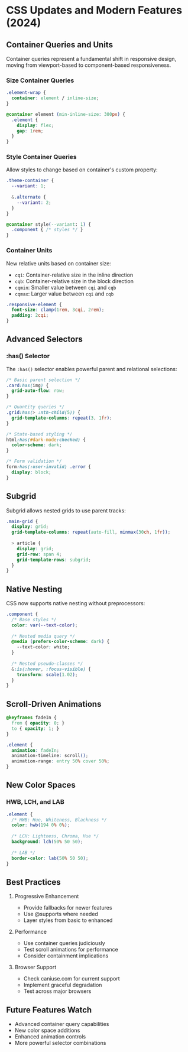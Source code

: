 # CSS Updates and Modern Features (2024)

## Container Queries and Units
Container queries represent a fundamental shift in responsive design, moving from viewport-based to component-based responsiveness.

### Size Container Queries
```css
.element-wrap {
  container: element / inline-size;
}

@container element (min-inline-size: 300px) {
  .element {
    display: flex;
    gap: 1rem;
  }
}
```

### Style Container Queries
Allow styles to change based on container's custom property:
```css
.theme-container {
  --variant: 1;
  
  &.alternate {
    --variant: 2;
  }
}

@container style(--variant: 1) {
  .component { /* styles */ }
}
```

### Container Units
New relative units based on container size:
- `cqi`: Container-relative size in the inline direction
- `cqb`: Container-relative size in the block direction
- `cqmin`: Smaller value between `cqi` and `cqb`
- `cqmax`: Larger value between `cqi` and `cqb`

```css
.responsive-element {
  font-size: clamp(1rem, 3cqi, 2rem);
  padding: 2cqi;
}
```

## Advanced Selectors

### :has() Selector
The `:has()` selector enables powerful parent and relational selections:

```css
/* Basic parent selection */
.card:has(img) {
  grid-auto-flow: row;
}

/* Quantity queries */
.grid:has(> :nth-child(5)) {
  grid-template-columns: repeat(3, 1fr);
}

/* State-based styling */
html:has(#dark-mode:checked) {
  color-scheme: dark;
}

/* Form validation */
form:has(:user-invalid) .error {
  display: block;
}
```

## Subgrid
Subgrid allows nested grids to use parent tracks:

```css
.main-grid {
  display: grid;
  grid-template-columns: repeat(auto-fill, minmax(30ch, 1fr));
  
  > article {
    display: grid;
    grid-row: span 4;
    grid-template-rows: subgrid;
  }
}
```

## Native Nesting
CSS now supports native nesting without preprocessors:

```css
.component {
  /* Base styles */
  color: var(--text-color);
  
  /* Nested media query */
  @media (prefers-color-scheme: dark) {
    --text-color: white;
  }
  
  /* Nested pseudo-classes */
  &:is(:hover, :focus-visible) {
    transform: scale(1.02);
  }
}
```

## Scroll-Driven Animations
```css
@keyframes fadeIn {
  from { opacity: 0; }
  to { opacity: 1; }
}

.element {
  animation: fadeIn;
  animation-timeline: scroll();
  animation-range: entry 50% cover 50%;
}
```

## New Color Spaces
### HWB, LCH, and LAB
```css
.element {
  /* HWB: Hue, Whiteness, Blackness */
  color: hwb(194 0% 0%);
  
  /* LCH: Lightness, Chroma, Hue */
  background: lch(50% 50 50);
  
  /* LAB */
  border-color: lab(50% 50 50);
}
```

## Best Practices
1. Progressive Enhancement
   - Provide fallbacks for newer features
   - Use @supports where needed
   - Layer styles from basic to enhanced

2. Performance
   - Use container queries judiciously
   - Test scroll animations for performance
   - Consider containment implications

3. Browser Support
   - Check caniuse.com for current support
   - Implement graceful degradation
   - Test across major browsers

## Future Features Watch
- Advanced container query capabilities
- New color space additions
- Enhanced animation controls
- More powerful selector combinations